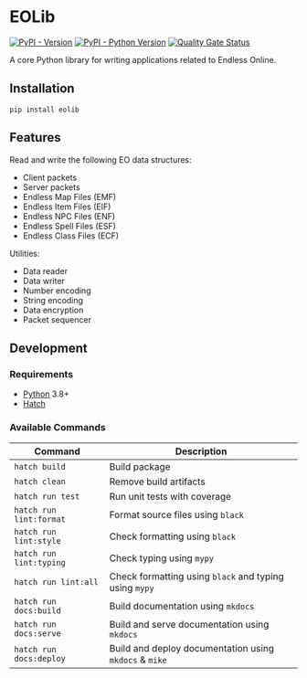 # EOLib

[![PyPI - Version](https://img.shields.io/pypi/v/eolib.svg)](https://pypi.org/project/eolib)
[![PyPI - Python Version](https://img.shields.io/pypi/pyversions/eolib.svg)](https://pypi.org/project/eolib)
[![Quality Gate Status](https://sonarcloud.io/api/project_badges/measure?project=Cirras_eolib-python&metric=alert_status)](https://sonarcloud.io/summary/new_code?id=Cirras_eolib-python)

A core Python library for writing applications related to Endless Online.

## Installation

```console
pip install eolib
```

## Features

Read and write the following EO data structures:

- Client packets
- Server packets
- Endless Map Files (EMF)
- Endless Item Files (EIF)
- Endless NPC Files (ENF)
- Endless Spell Files (ESF)
- Endless Class Files (ECF)

Utilities:

- Data reader
- Data writer
- Number encoding
- String encoding
- Data encryption
- Packet sequencer

## Development

### Requirements

- [Python](https://www.python.org/downloads/) 3.8+
- [Hatch](https://hatch.pypa.io/latest/install/)

### Available Commands

| Command                 | Description                                            |
| ----------------------- | ------------------------------------------------------ |
| `hatch build`           | Build package                                          |
| `hatch clean`           | Remove build artifacts                                 |
| `hatch run test`        | Run unit tests with coverage                           |
| `hatch run lint:format` | Format source files using `black`                      |
| `hatch run lint:style`  | Check formatting using `black`                         |
| `hatch run lint:typing` | Check typing using `mypy`                              |
| `hatch run lint:all`    | Check formatting using `black` and typing using `mypy` |
| `hatch run docs:build`  | Build documentation using `mkdocs`                     |
| `hatch run docs:serve`  | Build and serve documentation using `mkdocs`           |
| `hatch run docs:deploy` | Build and deploy documentation using `mkdocs` & `mike` |
